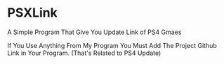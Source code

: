 # PSXLink
 A Simple Program That Give You Update Link of PS4 Gmaes

If You Use Anything From My Program You Must Add The Project Github Link in Your Program. (That's Related to PS4 Update)